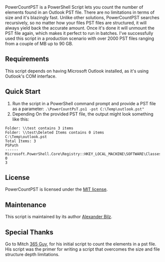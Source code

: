 PowerCountPST is a PowerShell Script lets you count the number of elements found in an Outlook PST file. There are no limitations in terms of size and it's blazingly fast. Unlike other solutions, PowerCountPST searches recursively, so no matter how your files PST files are structured, it will always yield back the accurate amount. Once it's done it will unmount the PST file again, which makes it perfect to run in batches. I've successfully used this script in a production scenario with over 2000 PST files ranging from a couple of MB up to 90 GB.

## Requirements
This script depends on having Microsoft Outlook installed, as it's using Outlook's COM interface.

## Quick Start
1. Run the script in a PowerShell command prompt and provide a PST file as a parameter:
`.\PowerCountPsT.ps1 -pst C:\Temp\outlook.pst"`
2. Depending On the provided PST file, the output might look something like this:
```
Folder: \\test contains 3 items
Folder: \\test\Deleted Items contains 0 items
C:\Temp\outlook.pst
Total Items: 3
PSPath
------
Microsoft.PowerShell.Core\Registry::HKEY_LOCAL_MACHINE\SOFTWARE\Classes\Outlook.Application
0
3
```
## License

PowerCountPST is licensed under the [MIT license](https://github.com/lxndrblz/powercountpst/blob/master/LICENSE).

## Maintenance

This script is maintained by its author [Alexander Bilz](https://github.com/lxndrblz).

## Special Thanks

Go to Mitch [365 Guy](https://gallery.technet.microsoft.com/office/Count-number-of-emails-in-61a2748e), for his initial script to count the elements in a pst file. His script was the primer for writing a script that overcomes the size and file structure depth limitations.
